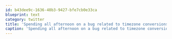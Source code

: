```yaml
---
id: b43dee9c-1636-40b3-9427-bfe7cb0e33ca
blueprint: text
category: twitter
title: 'Spending all afternoon on a bug related to timezone conversions is no way to go through life, son.'
caption: 'Spending all afternoon on a bug related to timezone conversions is no way to go through life, son.'
---
```

